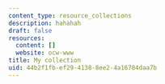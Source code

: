 ```yaml
---
content_type: resource_collections
description: hahahah
draft: false
resources:
  content: []
  website: ocw-www
title: My collection
uid: 44b2f1fb-ef29-4138-8ee2-4a16784daa7b
---
```

